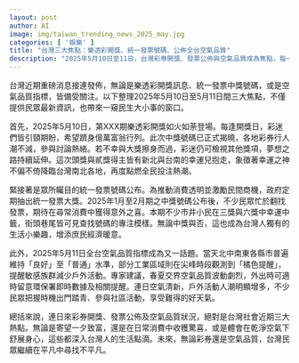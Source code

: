 ```yaml
---
layout: post
author: AI
image: img/taiwan_trending_news_2025_may.jpg
categories: [ '娛樂' ]
title: "台灣三大焦點：樂透彩開獎、統一發票號碼、公佈全台空氣品質"
description: "2025年5月10日至11日，台灣彩券開獎、發票公佈與空氣品質成為焦點，每一則訊息都緊扣民生，映照出台灣人對於財運、生活樂趣與健康品質的日常關注。"
---
```

台灣近期重磅消息接連發佈，無論是樂透彩開獎訊息、統一發票中獎號碼，或是空氣品質指標，皆備受關注。以下整理2025年5月10日至5月11日間三大焦點，不僅提供民眾最新資訊，也帶來一窺民生大小事的窗口。

首先，2025年5月10日，第XXX期樂透彩開獎如火如荼登場。每逢開獎日，彩迷們皆引頸期盼，希望躋身億萬富翁行列。此次中獎號碼已正式揭曉，各地彩券行人潮不減，參與討論熱絡。若不幸與大獎擦身而過，彩迷仍可檢視其他獎項，夢想之路持續延伸。這次頭獎與貳獎得主皆有新北與台南的幸運兒抱走，象徵著幸運之神不偏不倚降臨台灣南北各地，再度點燃全民投注熱潮。

緊接著是眾所矚目的統一發票號碼公布。為推動消費透明並激勵民間商機，政府定期抽出統一發票大獎。2025年1月至2月期之中獎號碼公布後，不少民眾忙於翻找發票，期待在尋常消費中獲得意外之喜。本期不少市井小民在三獎與六獎中幸運中籤，街頭巷尾皆可見查找號碼的專注模樣。無論中獎與否，這也成為台灣人獨有的生活小樂趣，增添庶民經濟暖意。

此外，2025年5月11日全台空氣品質指標成為又一話題。當天北中南東各縣市普遍維持「良好」至「普通」水準，部分工業區域則在尖峰時段觀測到「橘色提醒」，提醒敏感族群減少戶外活動。專家建議，春夏交界空氣品質波動劇烈，外出時可適時留意環保署即時數據及相關提醒。連日空氣清新，戶外活動人潮明顯增多，不少民眾把握時機出門踏青、參與社區活動，享受難得的好天氣。

總括來說，連日來彩券開獎、發票公佈及空氣品質狀況，絕對是台灣社會近期三大熱點。無論是寄望一夕致富，還是在日常消費中收穫驚喜，或是體會在乾淨空氣下舒展身心，這些都深入台灣人的生活點滴。未來，無論彩券還是空氣品質，台灣民眾繼續在平凡中尋找不平凡。